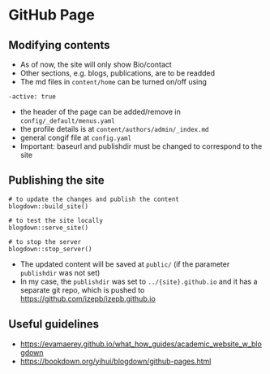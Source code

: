 # GitHub Page

## Modifying contents
- As of now, the site will only show Bio/contact
- Other sections, e.g. blogs, publications, are to be readded
- The md files in `content/home` can be turned on/off using
```
-active: true
```
- the header of the page can be added/remove in `config/_default/menus.yaml`
- the profile details is at `content/authors/admin/_index.md`
- general congif file at `config.yaml`
- Important: baseurl and publishdir must be changed to correspond to the site

## Publishing the site

```{r}
# to update the changes and publish the content
blogdown::build_site()

# to test the site locally
blogdown::serve_site()

# to stop the server
blogdown::stop_server()
```
- The updated content will be saved at `public/` (if the parameter `publishdir` was not set)
- In my case, the `publishdir` was set to `../{site}.github.io` and it has a separate git repo, which is pushed to https://github.com/izepb/izepb.github.io

## Useful guidelines
- https://evamaerey.github.io/what_how_guides/academic_website_w_blogdown
- https://bookdown.org/yihui/blogdown/github-pages.html 